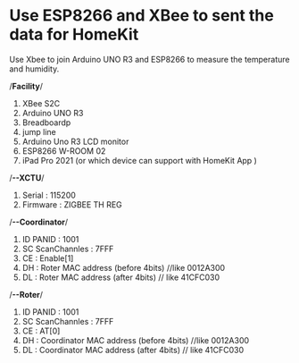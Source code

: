 # Use ESP8266 and XBee to sent the data for HomeKit 
Use Xbee to join Arduino UNO R3 and ESP8266 to measure the temperature and humidity.

/****Facility****/
1. XBee S2C 
2. Arduino UNO R3
3. Breadboardp
4. jump line
5. Arduino Uno R3 LCD monitor
6. ESP8266 W-ROOM 02
7. iPad Pro 2021 (or which device can support with HomeKit App )

/****--XCTU****/
1. Serial : 115200
2. Firmware : ZIGBEE TH REG

/****--Coordinator****/
1. ID PANID : 1001
2. SC ScanChannles : 7FFF
3. CE : Enable[1]
4. DH : Roter MAC address (before 4bits) //like 0012A300
5. DL : Roter MAC address (after 4bits) // like 41CFC030

/****--Roter****/
1. ID PANID : 1001
2. SC ScanChannles : 7FFF
3. CE : AT[0]
4. DH : Coordinator MAC address (before 4bits) //like 0012A300
5. DL : Coordinator MAC address (after 4bits) // like 41CFC030
